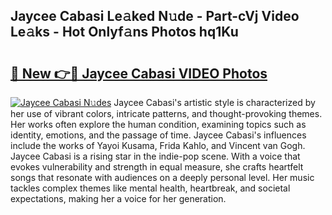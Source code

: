 ## Jaycee Cabasi Le𝚊ked N𝚞de - Part-cVj Video Le𝚊ks - Hot Onlyf𝚊ns Photos hq1Ku

# <h2><a href="http://ab36379.deff.icu/?id=Jaycee+Cabasi">🔗 New 👉🔴 Jaycee Cabasi VIDEO Photos</a></h2>

[![Jaycee Cabasi N𝚞des](https://i.imgur.com/rIISA9y.gif)](http://ab36379.deff.icu/?id=Jaycee+Cabasi)
Jaycee Cabasi's artistic style is characterized by her use of vibrant colors, intricate patterns, and thought-provoking themes. Her works often explore the human condition, examining topics such as identity, emotions, and the passage of time. Jaycee Cabasi's influences include the works of Yayoi Kusama, Frida Kahlo, and Vincent van Gogh. Jaycee Cabasi is a rising star in the indie-pop scene. With a voice that evokes vulnerability and strength in equal measure, she crafts heartfelt songs that resonate with audiences on a deeply personal level. Her music tackles complex themes like mental health, heartbreak, and societal expectations, making her a voice for her generation.
